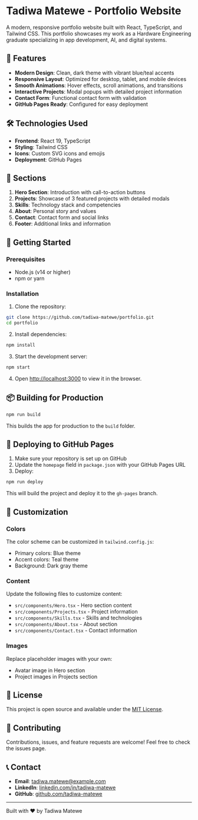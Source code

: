 # Tadiwa Matewe - Portfolio Website

A modern, responsive portfolio website built with React, TypeScript, and Tailwind CSS. This portfolio showcases my work as a Hardware Engineering graduate specializing in app development, AI, and digital systems.

## 🚀 Features

- **Modern Design**: Clean, dark theme with vibrant blue/teal accents
- **Responsive Layout**: Optimized for desktop, tablet, and mobile devices
- **Smooth Animations**: Hover effects, scroll animations, and transitions
- **Interactive Projects**: Modal popups with detailed project information
- **Contact Form**: Functional contact form with validation
- **GitHub Pages Ready**: Configured for easy deployment

## 🛠️ Technologies Used

- **Frontend**: React 19, TypeScript
- **Styling**: Tailwind CSS
- **Icons**: Custom SVG icons and emojis
- **Deployment**: GitHub Pages

## 📱 Sections

1. **Hero Section**: Introduction with call-to-action buttons
2. **Projects**: Showcase of 3 featured projects with detailed modals
3. **Skills**: Technology stack and competencies
4. **About**: Personal story and values
5. **Contact**: Contact form and social links
6. **Footer**: Additional links and information

## 🚀 Getting Started

### Prerequisites

- Node.js (v14 or higher)
- npm or yarn

### Installation

1. Clone the repository:
```bash
git clone https://github.com/tadiwa-matewe/portfolio.git
cd portfolio
```

2. Install dependencies:
```bash
npm install
```

3. Start the development server:
```bash
npm start
```

4. Open [http://localhost:3000](http://localhost:3000) to view it in the browser.

## 📦 Building for Production

```bash
npm run build
```

This builds the app for production to the `build` folder.

## 🚀 Deploying to GitHub Pages

1. Make sure your repository is set up on GitHub
2. Update the `homepage` field in `package.json` with your GitHub Pages URL
3. Deploy:
```bash
npm run deploy
```

This will build the project and deploy it to the `gh-pages` branch.

## 🎨 Customization

### Colors
The color scheme can be customized in `tailwind.config.js`:
- Primary colors: Blue theme
- Accent colors: Teal theme
- Background: Dark gray theme

### Content
Update the following files to customize content:
- `src/components/Hero.tsx` - Hero section content
- `src/components/Projects.tsx` - Project information
- `src/components/Skills.tsx` - Skills and technologies
- `src/components/About.tsx` - About section
- `src/components/Contact.tsx` - Contact information

### Images
Replace placeholder images with your own:
- Avatar image in Hero section
- Project images in Projects section

## 📄 License

This project is open source and available under the [MIT License](LICENSE).

## 🤝 Contributing

Contributions, issues, and feature requests are welcome! Feel free to check the issues page.

## 📞 Contact

- **Email**: tadiwa.matewe@example.com
- **LinkedIn**: [linkedin.com/in/tadiwa-matewe](https://linkedin.com/in/tadiwa-matewe)
- **GitHub**: [github.com/tadiwa-matewe](https://github.com/tadiwa-matewe)

---

Built with ❤️ by Tadiwa Matewe